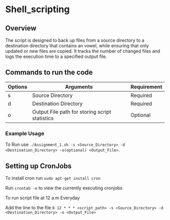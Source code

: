 # Shell_scripting
## Overview
The script is designed to back up files from a source directory to a destination directory that contains an vowel, while ensuring that only updated or new files are copied. 
It tracks the number of changed files and logs the execution time to a specified output file.

## Commands to run the code

| Options | Arguments | Requirement |
| -------- | -------- | -------- |
| s | Source Directory | Required |
| d | Destination Directory | Required |
| o | Output File path for storing script statistics | Optional |

### Example Usage

To Run use `./Assignment_1.sh -s <Source_Directory> -d <Destination_Directory> -o(optional) <Output_File>`.

## Setting up CronJobs

To install cron run `sudo apt-get install cron`

Run `crontab -e` to view the currently executing cronjobs

To run script file at 12 a.m Everyday

Add the line to the file `0 12 * * * <script_path> -s <Source_Directory> -d <Destination_Directory> -o <Output_File>`

